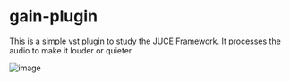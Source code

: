# gain-plugin
This is a simple vst plugin to study the JUCE Framework. It processes the audio to make it louder or quieter

![image](https://github.com/VanLMC/gain-plugin/assets/39391737/6b33ff8b-f137-40a0-8ce8-59191004af3c)
